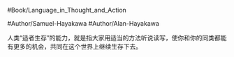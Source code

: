#Book/Language_in_Thought_and_Action 

#Author/Samuel-Hayakawa 
#Author/Alan-Hayakawa 

人类“适者生存”的能力，就是指大家用适当的方法听说读写，使你和你的同类都能有更多的机会，共同在这个世界上继续生存下去。
